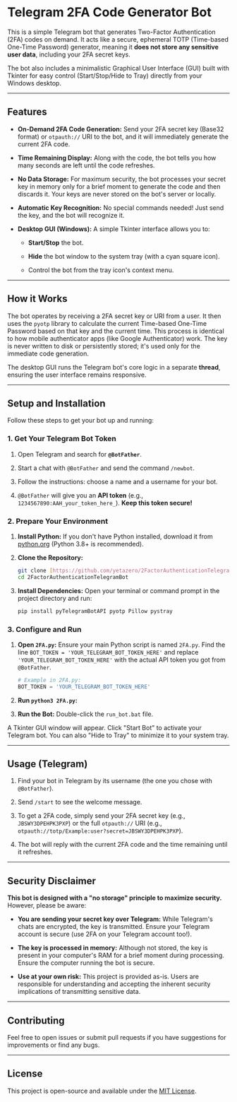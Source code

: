 # Telegram 2FA Code Generator Bot

This is a simple Telegram bot that generates Two-Factor Authentication (2FA) codes on demand. It acts like a secure, ephemeral TOTP (Time-based One-Time Password) generator, meaning it **does not store any sensitive user data**, including your 2FA secret keys.

The bot also includes a minimalistic Graphical User Interface (GUI) built with Tkinter for easy control (Start/Stop/Hide to Tray) directly from your Windows desktop.

---

## Features

* **On-Demand 2FA Code Generation:** Send your 2FA secret key (Base32 format) or `otpauth://` URI to the bot, and it will immediately generate the current 2FA code.

* **Time Remaining Display:** Along with the code, the bot tells you how many seconds are left until the code refreshes.

* **No Data Storage:** For maximum security, the bot processes your secret key in memory only for a brief moment to generate the code and then discards it. Your keys are never stored on the bot's server or locally.

* **Automatic Key Recognition:** No special commands needed! Just send the key, and the bot will recognize it.

* **Desktop GUI (Windows):** A simple Tkinter interface allows you to:

    * **Start/Stop** the bot.

    * **Hide** the bot window to the system tray (with a cyan square icon).

    * Control the bot from the tray icon's context menu.

---

## How it Works

The bot operates by receiving a 2FA secret key or URI from a user. It then uses the `pyotp` library to calculate the current Time-based One-Time Password based on that key and the current time. This process is identical to how mobile authenticator apps (like Google Authenticator) work. The key is never written to disk or persistently stored; it's used only for the immediate code generation.

The desktop GUI runs the Telegram bot's core logic in a separate **thread**, ensuring the user interface remains responsive.

---

## Setup and Installation

Follow these steps to get your bot up and running:

### 1. Get Your Telegram Bot Token

1.  Open Telegram and search for **`@BotFather`**.

2.  Start a chat with `@BotFather` and send the command `/newbot`.

3.  Follow the instructions: choose a name and a username for your bot.

4.  `@BotFather` will give you an **API token** (e.g., `1234567890:AAH_your_token_here_`). **Keep this token secure!**

### 2. Prepare Your Environment

1.  **Install Python:** If you don't have Python installed, download it from [python.org](https://www.python.org/downloads/) (Python 3.8+ is recommended).

2.  **Clone the Repository:**

    ```bash
    git clone [https://github.com/yetazero/2FactorAuthenticationTelegramBot.git](https://github.com/yetazero/2FactorAuthenticationTelegramBot.git)
    cd 2FactorAuthenticationTelegramBot
    ```

3.  **Install Dependencies:** Open your terminal or command prompt in the project directory and run:

    ```bash
    pip install pyTelegramBotAPI pyotp Pillow pystray
    ```

### 3. Configure and Run

1.  **Open `2FA.py`:** Ensure your main Python script is named `2FA.py`. Find the line `BOT_TOKEN = 'YOUR_TELEGRAM_BOT_TOKEN_HERE'` and replace `'YOUR_TELEGRAM_BOT_TOKEN_HERE'` with the actual API token you got from `@BotFather`.

    ```python
    # Example in 2FA.py:
    BOT_TOKEN = 'YOUR_TELEGRAM_BOT_TOKEN_HERE' 
    ```

2.  **Run `python3 2FA.py`:**

3.  **Run the Bot:** Double-click the `run_bot.bat` file.

A Tkinter GUI window will appear. Click "Start Bot" to activate your Telegram bot. You can also "Hide to Tray" to minimize it to your system tray.

---

## Usage (Telegram)

1.  Find your bot in Telegram by its username (the one you chose with `@BotFather`).

2.  Send `/start` to see the welcome message.

3.  To get a 2FA code, simply send your 2FA secret key (e.g., `JBSWY3DPEHPK3PXP`) or the full `otpauth://` URI (e.g., `otpauth://totp/Example:user?secret=JBSWY3DPEHPK3PXP`).

4.  The bot will reply with the current 2FA code and the time remaining until it refreshes.

---

## Security Disclaimer

**This bot is designed with a "no storage" principle to maximize security.** However, please be aware:

* **You are sending your secret key over Telegram:** While Telegram's chats are encrypted, the key is transmitted. Ensure your Telegram account is secure (use 2FA on your Telegram account too!).

* **The key is processed in memory:** Although not stored, the key is present in your computer's RAM for a brief moment during processing. Ensure the computer running the bot is secure.

* **Use at your own risk:** This project is provided as-is. Users are responsible for understanding and accepting the inherent security implications of transmitting sensitive data.

---

## Contributing

Feel free to open issues or submit pull requests if you have suggestions for improvements or find any bugs.

---

## License

This project is open-source and available under the [MIT License](LICENSE).
